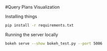 #Query Plans Visualization

Installing things
```bash
pip install -r requirements.txt
```

Running the server locally

```bash
bokeh serve --show bokeh_test.py --port 5006
```
